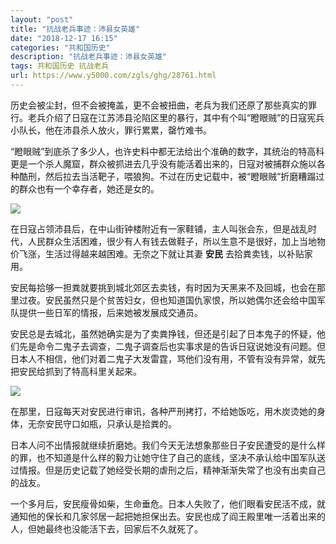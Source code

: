 ```yaml
---
layout: "post"
title: "抗战老兵事迹：沛县女英雄"
date: "2018-12-17 16:15"
categories: "共和国历史"
description: "抗战老兵事迹：沛县女英雄"
tags: 共和国历史 抗战老兵
url: https://www.y5000.com/zgls/ghg/28761.html
---
```






历史会被尘封，但不会被掩盖，更不会被扭曲，老兵为我们还原了那些真实的罪行。老兵介绍了日寇在江苏沛县沦陷区里的暴行，其中有个叫“瞪眼贼”的日寇宪兵小队长，他在沛县杀人放火，罪行累累，罄竹难书。

“瞪眼贼”到底杀了多少人，也许史料中都无法给出个准确的数字，其统治的特高科更是一个杀人魔窟，群众被抓进去几乎没有能活着出来的，日寇对被捕群众施以各种酷刑，然后拉去当活靶子，喂狼狗。不过在历史记载中，被“瞪眼贼”折磨糟蹋过的群众也有一个幸存者，她还是女的。

![](https://img.y5000.com/uploads/allimg/180226/13-1P226113Q1U0.jpg)

在日寇占领沛县后，在中山街钟楼附近有一家鞋铺，主人叫张会东，但是战乱时代，人民群众生活困难，很少有人有钱去做鞋子，所以生意不是很好，加上当地物价飞涨，生活过得越来越困难。无奈之下就让其妻
**安民** 去拾粪卖钱，以补贴家用。

安民每拾够一担粪就要挑到城北郊区去卖钱，有时因为天黑来不及回城，也会在那里过夜。安民虽然只是个贫苦妇女，但也知道国仇家恨，所以她偶尔还会给中国军队提供一些日军的情报，后来她被发展成交通员。

安民总是去城北，虽然她确实是为了卖粪挣钱，但还是引起了日本鬼子的怀疑，他们先是命令二鬼子去调查，二鬼子调查后也实事求是的告诉日寇说她没有问题。但日本人不相信，他们对着二鬼子大发雷霆，骂他们没有用，不管有没有异常，就先把安民给抓到了特高科里关起来。

![](https://img.y5000.com/uploads/allimg/180226/13-1P226113TJ24.jpg)

在那里，日寇每天对安民进行审讯，各种严刑拷打，不给她饭吃，用木炭烫她的身体，无奈安民守口如瓶，只承认是拾粪的。

日本人问不出情报就继续折磨她。我们今天无法想象那些日子安民遭受的是什么样的罪，也不知道是什么样的毅力让她守住了自己的底线，坚决不承认给中国军队送过情报。但是历史记载了她经受长期的虐刑之后，精神渐渐失常了也没有出卖自己的战友。

一个多月后，安民瘦骨如柴，生命垂危。日本人失败了，他们眼看安民活不成，就通知他的保长和几家邻居一起把她担保出去。安民也成了阎王殿里唯一活着出来的人，但她最终也没能活下去，回家后不久就死了。
